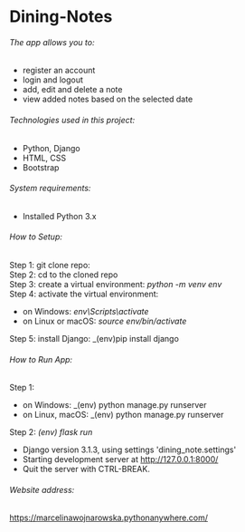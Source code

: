 # Dining-Notes

###### The app allows you to:
- register an account 
- login and logout
- add, edit and delete a note
- view added notes based on the selected date

###### Technologies used in this project:
- Python, Django
- HTML, CSS 
- Bootstrap

###### System requirements:
- Installed Python 3.x

###### How to Setup:

Step 1: git clone repo:<br>
Step 2: cd to the cloned repo <br>
Step 3: create a virtual environment: _python -m venv env_<br>
Step 4: activate the virtual environment: <br>
 - on Windows: _env\Scripts\activate_ <br>
 - on Linux or macOS: _source env/bin/activate_

Step 5: install Django: _(env)pip install django<br>


###### How to Run App:

Step 1: 
- on Windows: _(env) python manage.py runserver
- on Linux, macOS: _(env) python manage.py runserver

Step 2: _(env) flask run_ <br>
* Django version 3.1.3, using settings 'dining_note.settings'
* Starting development server at http://127.0.0.1:8000/
* Quit the server with CTRL-BREAK.

###### Website address: 

https://marcelinawojnarowska.pythonanywhere.com/

